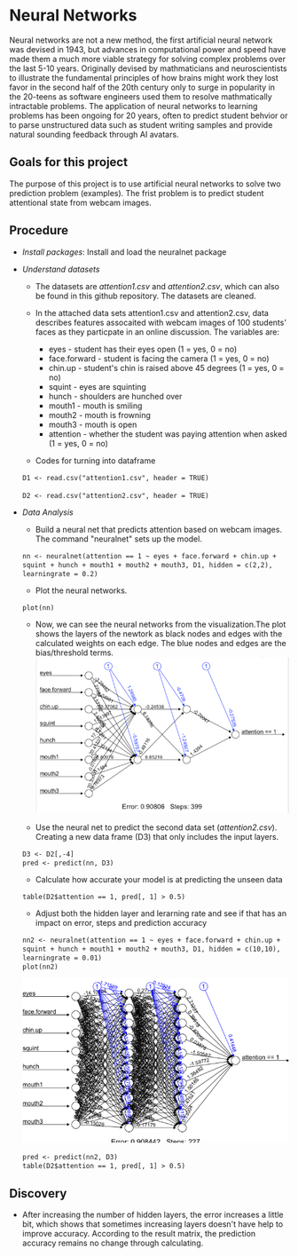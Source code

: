 # Neural Networks

Neural networks are not a new method, the first artificial neural network was devised in 1943, but advances in computational power and speed have made them a much more viable strategy for solving complex problems over the last 5-10 years. Originally devised by mathmaticians and neuroscientists to illustrate the fundamental principles of how brains might work they lost favor in the second half of the 20th century only to surge in popularity in the 20-teens as software engineers used them to resolve mathmatically intractable problems. The application of neural networks to learning problems has been ongoing for 20 years, often to predict student behvior or to parse unstructured data such as student writing samples and provide natural sounding feedback through AI avatars.

## Goals for this project
The purpose of this project is to use artificial neural networks to solve two prediction problem (examples). The frist problem is to predict student attentional state from webcam images. 

## Procedure
* *Install packages*: Install and load the neuralnet package

* *Understand datasets*
  - The datasets are *attention1.csv* and *attention2.csv*, which can also be found in this github repository. The datasets are cleaned. 

  - In the attached data sets attention1.csv and attention2.csv, data describes features assocaited with webcam images of 100 students' faces as they particpate in an online discussion. The variables are:
    - eyes - student has their eyes open (1 = yes, 0 = no)
    - face.forward - student is facing the camera (1 = yes, 0 = no)
    - chin.up - student's chin is raised above 45 degrees (1 = yes, 0 = no)
    - squint - eyes are squinting
    - hunch - shoulders are hunched over
    - mouth1 - mouth is smiling
    - mouth2 - mouth is frowning
    - mouth3 - mouth is open
    - attention - whether the student was paying attention when asked (1 = yes, 0 = no)

  - Codes for turning into dataframe
  ```
  D1 <- read.csv("attention1.csv", header = TRUE)
  
  D2 <- read.csv("attention2.csv", header = TRUE)
  ```

* *Data Analysis*
  - Build a neural net that predicts attention based on webcam images. The command "neuralnet" sets up the model. 
  ```
  nn <- neuralnet(attention == 1 ~ eyes + face.forward + chin.up + squint + hunch + mouth1 + mouth2 + mouth3, D1, hidden = c(2,2), learningrate = 0.2)
  ```
  - Plot the neural networks.
  ```
  plot(nn)
  ```
  - Now, we can see the neural networks from the visualization.The plot shows the layers of the newtork as black nodes and edges with the calculated weights on each edge. The blue nodes and edges are the bias/threshold terms.
  ![nn](nn.jpeg)
  
  - Use the neural net to predict the second data set (*attention2.csv*). Creating a new data frame (D3) that only includes the input layers.
  ```
  D3 <- D2[,-4]
  pred <- predict(nn, D3)
  ```
  - Calculate how accurate your model is at predicting the unseen data
  ```
  table(D2$attention == 1, pred[, 1] > 0.5)
  ```

  - Adjust both the hidden layer and lerarning rate and see if that has an impact on error, steps and prediction accuracy
  ```
  nn2 <- neuralnet(attention == 1 ~ eyes + face.forward + chin.up + squint + hunch + mouth1 + mouth2 + mouth3, D1, hidden = c(10,10), learningrate = 0.01)
  plot(nn2)
  ```
  
   ![](nn2.jpeg)
  
  ```   
  pred <- predict(nn2, D3)
  table(D2$attention == 1, pred[, 1] > 0.5)
  ```

## Discovery
  - After increasing the number of hidden layers, the error increases a little bit, which shows that sometimes increasing layers doesn't have help to improve accuracy. According to the result matrix, the prediction accuracy remains no change through calculating. 
  
  
  